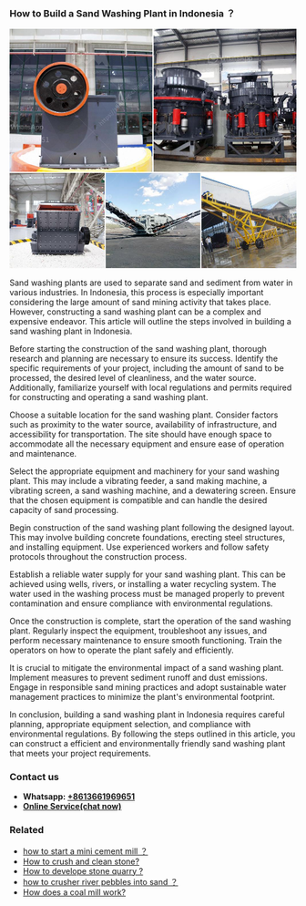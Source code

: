 <h3>How to Build a Sand Washing Plant in Indonesia ？</h3><img src='1701745032.jpg' alt=''><p>Sand washing plants are used to separate sand and sediment from water in various industries. In Indonesia, this process is especially important considering the large amount of sand mining activity that takes place. However, constructing a sand washing plant can be a complex and expensive endeavor. This article will outline the steps involved in building a sand washing plant in Indonesia.</p><p>Before starting the construction of the sand washing plant, thorough research and planning are necessary to ensure its success. Identify the specific requirements of your project, including the amount of sand to be processed, the desired level of cleanliness, and the water source. Additionally, familiarize yourself with local regulations and permits required for constructing and operating a sand washing plant.</p><p>Choose a suitable location for the sand washing plant. Consider factors such as proximity to the water source, availability of infrastructure, and accessibility for transportation. The site should have enough space to accommodate all the necessary equipment and ensure ease of operation and maintenance.</p><p>Select the appropriate equipment and machinery for your sand washing plant. This may include a vibrating feeder, a sand making machine, a vibrating screen, a sand washing machine, and a dewatering screen. Ensure that the chosen equipment is compatible and can handle the desired capacity of sand processing.</p><p>Begin construction of the sand washing plant following the designed layout. This may involve building concrete foundations, erecting steel structures, and installing equipment. Use experienced workers and follow safety protocols throughout the construction process.</p><p>Establish a reliable water supply for your sand washing plant. This can be achieved using wells, rivers, or installing a water recycling system. The water used in the washing process must be managed properly to prevent contamination and ensure compliance with environmental regulations.</p><p>Once the construction is complete, start the operation of the sand washing plant. Regularly inspect the equipment, troubleshoot any issues, and perform necessary maintenance to ensure smooth functioning. Train the operators on how to operate the plant safely and efficiently.</p><p>It is crucial to mitigate the environmental impact of a sand washing plant. Implement measures to prevent sediment runoff and dust emissions. Engage in responsible sand mining practices and adopt sustainable water management practices to minimize the plant's environmental footprint.</p><p>In conclusion, building a sand washing plant in Indonesia requires careful planning, appropriate equipment selection, and compliance with environmental regulations. By following the steps outlined in this article, you can construct a efficient and environmentally friendly sand washing plant that meets your project requirements.</p><h3>Contact us</h3><ul><li><strong>Whatsapp:&nbsp;<a href="https://wa.me/8613661969651">+8613661969651</a></strong></li><li><a href="https://swt.shibang-china.com/?git&amp;zhl&amp;How to Build a Sand Washing Plant in Indonesia ？"><strong>Online Service(chat now)</strong></a></li></ul><h3>Related</h3><ul><li><a href='how to start a mini cement mill ？.md'>how to start a mini cement mill ？</a></li><li><a href='How to crush and clean stone.md'>How to crush and clean stone?</a></li><li><a href='How to develope stone quarry .md'>How to develope stone quarry ?</a></li><li><a href='how to crusher river pebbles into sand ？.md'>how to crusher river pebbles into sand ？</a></li><li><a href='How does a coal mill work.md'>How does a coal mill work?</a></li></ul>